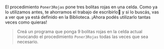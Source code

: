 El procedimiento `Poner3Rojas` pone tres bolitas rojas en una celda. Como ya lo utilizamos antes, te ahorramos el trabajo de escribirlo:gift: y si lo buscás, vas a ver que ya está definido en la Biblioteca. ¡Ahora podés utilizarlo tantas veces como quieras!

> Creá un programa que ponga 9 bolitas rojas en la celda actual invocando el procedimiento `Poner3Rojas` todas las veces que sea necesario.